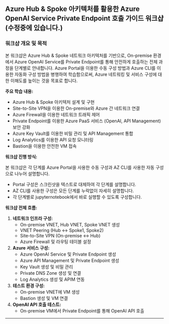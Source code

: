 Azure Hub & Spoke 아키텍처를 활용한 Azure OpenAI Service Private Endpoint 호출 가이드 워크샵 (수정중에 있습니다.)
----------------------------------------------------------------------------

### 워크샵 개요 및 목적

본 워크샵은 Azure Hub & Spoke 네트워크 아키텍처를 기반으로, On-premise 환경에서 Azure OpenAI Service를 Private Endpoint를 통해 안전하게 호출하는 전체 과정을 단계별로 안내합니다. Azure Portal을 이용한 수동 구성 방법과 Azure CLI를 이용한 자동화 구성 방법을 병행하여 학습함으로써, Azure 네트워킹 및 서비스 구성에 대한 이해도를 높이는 것을 목표로 합니다.

**주요 학습 내용:**

-   Azure Hub & Spoke 아키텍처 설계 및 구현
-   Site-to-Site VPN을 이용한 On-premise와 Azure 간 네트워크 연결
-   Azure Firewall을 이용한 네트워크 트래픽 제어
-   Private Endpoint를 이용한 Azure PaaS 서비스 (OpenAI, API Management) 보안 강화
-   Azure Key Vault를 이용한 비밀 관리 및 API Management 통합
-   Log Analytics를 이용한 API 요청 모니터링
-   Bastion을 이용한 안전한 VM 접속

**워크샵 진행 방식:**

본 워크샵은 각 단계를 Azure Portal을 사용한 수동 구성과 AZ CLI를 사용한 자동 구성으로 나누어 설명합니다.

-   Portal 구성은 스크린샷을 텍스트로 대체하여 각 단계를 설명합니다.
-   AZ CLI를 사용한 구성은 모든 단계를 누락없이 자세히 설명합니다.
-   각 단계별로 jupyternotebook에서 바로 실행할 수 있도록 구성합니다.

**워크샵 전체 흐름:**

1.  **네트워크 인프라 구성:**
    -   On-premise VNET, Hub VNET, Spoke VNET 생성
    -   VNET Peering (Hub ↔ Spoke1, Spoke2)
    -   Site-to-Site VPN (On-premise ↔ Hub)
    -   Azure Firewall 및 라우팅 테이블 설정
2.  **Azure 서비스 구성:**
    -   Azure OpenAI Service 및 Private Endpoint 생성
    -   Azure API Management 및 Private Endpoint 생성
    -   Key Vault 생성 및 비밀 관리
    -   Private DNS Zone 생성 및 연결
    -   Log Analytics 생성 및 APIM 연동
3.  **테스트 환경 구성:**
    -   On-premise VNET에 VM 생성
    -   Bastion 생성 및 VM 연결
4.  **OpenAI API 호출 테스트:**
    -   On-premise VM에서 Private Endpoint를 통해 OpenAI API 호출

* * * *
